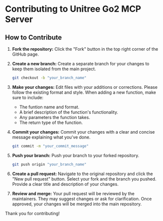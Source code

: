 # Contributing to Unitree Go2 MCP Server

## How to Contribute

1. **Fork the repository:** Click the "Fork" button in the top right corner of the GitHub page.

2. **Create a new branch:**  Create a separate branch for your changes to keep them isolated from the main project.

   ```bash
   git checkout -b "your_branch_name"
   ```

3. **Make your changes:** Edit files with your additions or corrections.  Please follow the existing format and style.  When adding a new function, make sure to include:

    * The funtion name and format.
    * A brief description of the function's functionality.
    * Any parameters the function takes.
    * The return type of the function.

4. **Commit your changes:** Commit your changes with a clear and concise message explaining what you've done.

   ```bash
   git commit -m "your_commit_message"
   ```

5. **Push your branch:** Push your branch to your forked repository.

   ```bash
   git push origin "your_branch_name"
   ```

6. **Create a pull request:** Navigate to the original repository and click the "New pull request" button. Select your fork and the branch you pushed. Provide a clear title and description of your changes.

7. **Review and merge:** Your pull request will be reviewed by the maintainers. They may suggest changes or ask for clarification. Once approved, your changes will be merged into the main repository.

Thank you for contributing!

